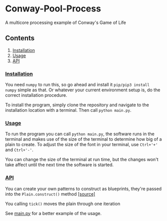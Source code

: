 # Conway-Pool-Process
A multicore processing example of Conway's Game of Life

## Contents

1. [Installation](#Installation)
2. [Usage](#Usage)
3. [API](#API)

### [Installation](#Installation)

You need `numpy` to run this, so go ahead and install it `pip/pip3 install numpy` simple as that. Or whatever your current environment setup is, do the correct installation procedure.

To install the program, simply clone the repository and navigate to the installation location with a terminal. Then call `python main.py`.

### [Usage](#Usage)

To run the program you can call `python main.py`, the software runs in the terminal and makes use of the size of the terminal to determine how big of a plain to create. To adjust the size of the font in your terminal, use `Ctrl+'+'` and `Ctrl+'-'`.

You can change the size of the terminal at run time, but the changes won't take affect until the next time the software is started.

### [API](#API)

You can create your own patterns to construct as blueprints, they're passed into the `Plain.construct()` method [[source]](./plain.py)

You calling `tick()` moves the plain through one iteration

See [main.py](./main.py) for a better example of the usage.
